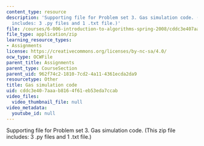 ```yaml
---
content_type: resource
description: 'Supporting file for Problem set 3. Gas simulation code. (This zip file
  includes: 3 .py files and 1 .txt file.)'
file: /courses/6-006-introduction-to-algorithms-spring-2008/cddc3e407aaab8164f61eb53eda7ccab_ps3_gas.zip
file_type: application/zip
learning_resource_types:
- Assignments
license: https://creativecommons.org/licenses/by-nc-sa/4.0/
ocw_type: OCWFile
parent_title: Assignments
parent_type: CourseSection
parent_uid: 962f74c2-1810-7cd2-4a11-4361ecda2da9
resourcetype: Other
title: Gas simulation code
uid: cddc3e40-7aaa-b816-4f61-eb53eda7ccab
video_files:
  video_thumbnail_file: null
video_metadata:
  youtube_id: null
---
```

Supporting file for Problem set 3. Gas simulation code. (This zip file includes: 3 .py files and 1 .txt file.)